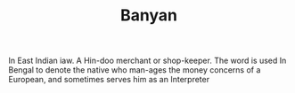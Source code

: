 ---
title: Banyan
letter: B
permalink: "/definitions/banyan.html"
body: In East Indian iaw. A Hin-doo merchant or shop-keeper. The word is used In Bengal
  to denote the native who man-ages the money concerns of a European, and sometimes
  serves him as an Interpreter
published_at: '2018-07-07'
source: Black's Law Dictionary
layout: post
---